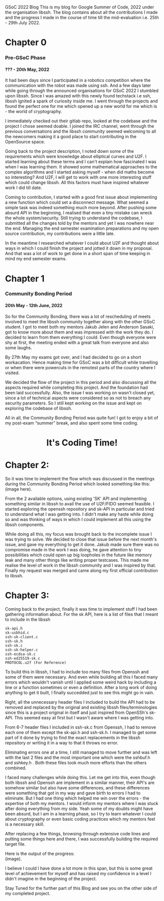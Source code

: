 GSoC 2022 Blog
This is my blog for Google Summer of Code, 2022 under the organisation libssh.
The blog contains about all the contributions I made and the progress I made 
in the course of time till the mid-evaluation i.e. 25th - 29th July 2022.

# Chapter 0
### Pre-GSoC Phase
#### ??? - 20th May, 2022
It had been days since I participated in a robotics competition where the communication with the robot was made using ssh. And a few days later while going through the announced organisations for GSoC 2022 I stumbled upon libssh. Since I was amazed with this newly found techstack i.e ssh, libssh ignited a spark of curiosity inside me. I went through the projects and found the perfect one for me which opened up a new world for me which is - the world of cryptography. 

I immediately checked out their gitlab repo, looked at the codebase and the project I chose seemed doable. I joined the IRC channel, went through the previous conversations and the libssh community seemed welcoming to all the newcomers making it a good place to start contributing in the OpenSource space.

Going back to the project description, I noted down some of the requirements which were knowledge about elliptical curves and U2F. I started learning about these terms and I can't explain how fascinated I was when I was learning them. It showed some mathematical approaches to the complex algorithms and I started asking myself - when did maths become so interesting? And U2F, I will get to work with one more interesting stuff which could change libssh. All this factors must have inspired whatever work I did till date.

Coming to contribution, I started with a good first issue about implementing a new function which could set a disconnect message. What seemed a simple task was indeed something much more beyond. After pushing some absurd API in the beginning, I realised that even a tiny mistake can wreck the whole system/security. Still trying to understand the codebase, I submitted all the changes told by the mentors and yet I was nowhere near the end.
Managing the end semester examination preparations and my open source contribution, my contributions were a little late.

In the meantime I researched whatever I could about U2F and thought about ways in which I could finish the project and jotted it down in my proposal. And that was a lot of work to get done in a short span of time keeping in mind my end semester exams.

# Chapter 1
### Community Bonding Period
#### 20th May - 12th June, 2022
So for the Community Bonding, there was a lot of rescheduling of meets involved to meet the libssh community together along with the other GSoC student. I got to meet both my mentors Jakub Jelen and Anderson Sasaki, got to know more about them and was impressed with the work they do. I decided to learn from them everything I could. Even though everyone were shy at first, the meeting ended with a great talk from everyone and also some laughs. 

By 27th May my exams got over, and I had decided to go on a short workacation. Hence making time for GSoC was a bit difficult while travelling or when there were powercuts in the remotest parts of the country where I visited.

We decided the flow of the project in this period and also discussing all the aspects required while completing this project. And the foundation had been laid successfully.
Also, the issue I was working on wasn't closed yet, since a lot of technical aspects were considered so as not to breach any security parameters. So I still kept working on the issue and kept on exploring the codebase of libssh. 

All in all, the Community Bonding Period was quite fun! I got to enjoy a bit of my post-exam “summer” break, and also spent some time coding.


# <h1 align="center">It's Coding Time! </h1>


# Chapter 2:
So it was time to implement the flow which was discussed in the meetings during the Community Bonding Period which looked something like this:  
(image here).  

From the 2 available options, using existing 'SK' API and implementing something similar in libssh to avail the use of U2F/FIDO seemed feasible.
I started exploring the openssh repository and sk-API in particular and tried to understand what I was getting into. I didn't make any haste while doing so and was thinking of ways in which I could implement all this using the libssh components.

While doing all this, my focus was brought back to the incomplete issue I was trying to solve. We decided to close that issue before the next month's issue, and gave my everything to get it done. Jakub made sure there was no compromise made in the work I was doing, he gave attention to tiny possibilities which could open up big loopholes in the future like memory leak and many other things like writing proper testcases. This made me realise the level of work in the libssh community and I was inspired by that. Finally my request was merged and came along my first official contribution to libssh.

# Chapter 3: 
Coming back to the project, finally it was time to implement stuff I had been gathering information about.
For the sk API, here is a list of files that I meant to include in the libssh
```
sk-api.h
sk-usbhid.c
ssh-sk-client.c
ssh-sk.h
ssh-sk.c
ssh-sk-helper.c
ssh-ecdsa-sk.c
ssh-ed25519-sk.c
PROTOCOL.u2f (For Reference)
```

To build this in libssh, I had to include too many files from Openssh and some of them were necessary. And even while building all this I faced many errors which wouldn't vanish until I applied some weird hack by including a line or a function sometimes or even a definition.
After a long work of doing anything to get it built, I finally succedded just to see this might go in vain.

Right, all the unnecessary header files I included to build the API had to be removed and replaced by the original and existing libssh files/terminologies since this is a project original in itself and just inspired from OpenSSh's sk-API. This seemed easy at first but I wasn't aware where I was getting into.

From 6-7 header files I included in ssh-sk.c from Openssh, I had to remove each one of them except the sk-api.h and ssh-sk.h.
I managed to get some part of it done by trying to find the exact replacements in the libssh repository or writing it in a way to that it throws no error.

Eliminating errors one at a time, I still managed to move further and was left with the last 2 files and the most important one which were the sshbuf.h and sshkey.h .
Both these files took much more efforts than the others combined.

I faced many challenges while doing this. Let me get into this, even though both libssh and Openssh are implement in a similar manner, their API's are somehow similar but also have some differences, and these differences were something that got in my way and gave birth to errors I had to eliminate. 
But I had one thing which helped me win over the errors - the expertise of both my mentors. I would inform my mentors where I was stuck after doing everything from my side. Yeah some of my doubts might have been absurd, but I am in a learning phase, so I try to learn whatever I could about cryptography or even basic coding practices which my mentors feel is a necessary skill.

After replacing a few things, browsing through extensive code lines and putting some things here and there, I was successfully building the required target file.

Here is the output of the progress:  
(image). 

I believe I could I have done a lot more in this span, but this is some great level of achievement for myself and has raised my confidence in a level I didn't imagine in the beginning of the project. 

Stay Tuned for the further part of this Blog and see you on the other side of my completed project.
